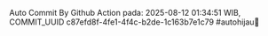 Auto Commit By Github Action pada: 2025-08-12 01:34:51 WIB, COMMIT_UUID c87efd8f-4fe1-4f4c-b2de-1c163b7e1c79 #autohijau🗿
